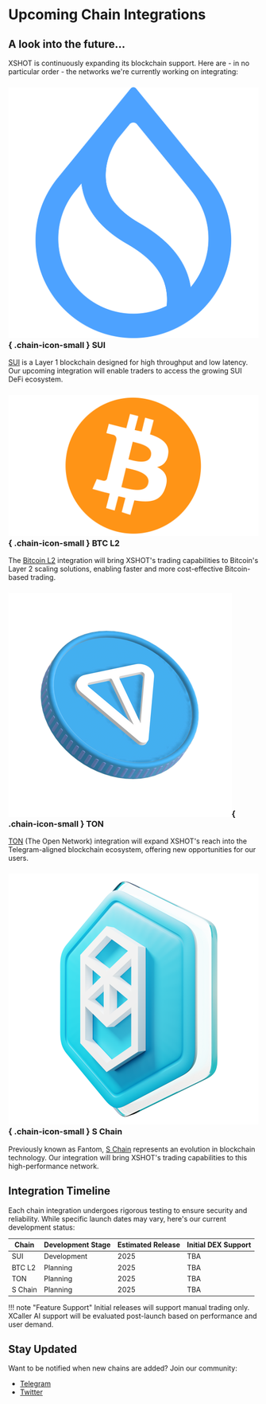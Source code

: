 # Upcoming Chain Integrations



## A look into the future...
XSHOT is continuously expanding its blockchain support. Here are - in no particular order - the networks we're currently working on integrating:
### ![SUI](../assets/blockchains/sui.png){ .chain-icon-small } SUI
[SUI](sui.md) is a Layer 1 blockchain designed for high throughput and low latency. Our upcoming integration will enable traders to access the growing SUI DeFi ecosystem.

### ![BTC L2](../assets/blockchains/btc.png){ .chain-icon-small } BTC L2
The [Bitcoin L2](btc.md) integration will bring XSHOT's trading capabilities to Bitcoin's Layer 2 scaling solutions, enabling faster and more cost-effective Bitcoin-based trading.

### ![TON](../assets/blockchains/ton.png){ .chain-icon-small } TON
[TON](ton.md) (The Open Network) integration will expand XSHOT's reach into the Telegram-aligned blockchain ecosystem, offering new opportunities for our users.

### ![S Chain](../assets/blockchains/ftm.png){ .chain-icon-small } S Chain
Previously known as Fantom, [S Chain](s.md) represents an evolution in blockchain technology. Our integration will bring XSHOT's trading capabilities to this high-performance network.

## Integration Timeline

Each chain integration undergoes rigorous testing to ensure security and reliability. While specific launch dates may vary, here's our current development status:

| Chain | Development Stage | Estimated Release | Initial DEX Support |
|-------|-------------------|-------------------|-------------------|
| SUI | Development       | 2025              | TBA |
| BTC L2 | Planning          | 2025              | TBA |
| TON | Planning          | 2025              | TBA |
| S Chain | Planning          | 2025              | TBA |

!!! note "Feature Support"
    Initial releases will support manual trading only. XCaller AI support will be evaluated post-launch based on performance and user demand.

## Stay Updated

Want to be notified when new chains are added? Join our community:

- [Telegram](https://t.me/xerc20)
- [Twitter](https://x.com/xshot_trading)
